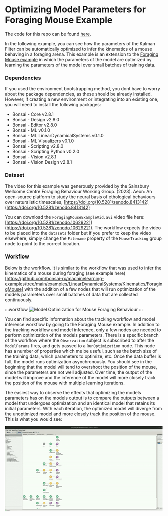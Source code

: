 # Optimizing Model Parameters for Foraging Mouse Example

The code for this repo can be found [here](https://github.com/bonsai-rx/machinelearning-examples/tree/main/examples/LinearDynamicalSystems/Kinematics/ModelOptimizationForagingMouse).

In the following example, you can see how the parameters of the Kalman Filter can be automatically optimized to infer the kinematics of a mouse behaving in a foraging arena. This example is an extension to the [Foraging Mouse example](https://github.com/bonsai-rx/machinelearning-examples/tree/main/examples/LinearDynamicalSystems/Kinematics/ForagingMouse) in which the parameters of the model are optimized by learning the parameters of the model over small batches of training data. 

### Dependencies

If you used the environment bootstrapping method, you dont have to worry about the package dependencies, as these should be already installed. However, if creating a new environment or integrating into an existing one, you will need to install the following packages:

* Bonsai - Core v2.8.1
* Bonsai - Design v2.8.0
* Bonsai - Editor v2.8.0
* Bonsai - ML v0.1.0
* Bonsai - ML LinearDynamicalSystems v0.1.0
* Bonsai - ML Visualizers v0.1.0
* Bonsai - Scripting v2.8.0
* Bonsai - Scripting Python v0.2.0
* Bonsai - Vision v2.8.1
* Bonsai - Vision Design v2.8.1

### Dataset

The video for this example was generously provided by the Sainsbury Wellcome Centre Foraging Behaviour Working Group. (2023). Aeon: An open-source platform to study the neural basis of ethological behaviours over naturalistic timescales, [https://doi.org/10.5281/zenodo.8413142](https://doi.org/10.5281/zenodo.8413142)

You can download the `ForagingMouseExampleVid.avi` video file here: [https://doi.org/10.5281/zenodo.10629221](https://doi.org/10.5281/zenodo.10629221). The workflow expects the video to be placed into the `datasets` folder but if you prefer to keep the video elsewhere, simply change the `Filename` property of the `MouseTracking` group node to point to the correct location.

### Workflow

Below is the workflow. It is similar to the workflow that was used to infer the kinematics of a mouse during foraging (see example here)[https://github.com/bonsai-rx/machinelearning-examples/tree/main/examples/LinearDynamicalSystems/Kinematics/ForagingMouse] with the addition of a few nodes that will run optimization of the models parameters over small batches of data that are collected continuously.

:::workflow
![Model Optimization for Mouse Foraging Behaviour](ModelOptimizationForagingMouse.bonsai)
:::

You can find specific information about the tracking workflow and model inference workflow by going to the Foraging Mouse example. In addition to the tracking workflow and model inference, only a few nodes are needed to perform optimization of the models parameters. There is a specific branch of the workflow where the `Observation` subject is subscribed to after the `ModelParams` fires, and gets passed to a `RunOptimization` node. This node has a number of properties which me be useful, such as the batch size of the training data, which parameters to optimize, etc. Once the data buffer is full, the model runs optimization asynchronously. You should see in the beginning that the model will tend to overshoot the position of the mouse, since the parameters are not well adjusted. Over time, the output of the model will improve and the inference of the model will more closely track the position of the mouse with multiple learning iterations. 

The easiest way to observe the effects that optimizing the models parameters has on the models output is to compare the outputs between a model that undergoes optimization and an identical model that retains its initial parameters. With each iteration, the optimized model will diverge from the unoptimized model and more closely track the position of the mouse. This is what you would see:

![Comparing Optimized Model with Unoptimized Model](ComparingModelOutputs.gif)
